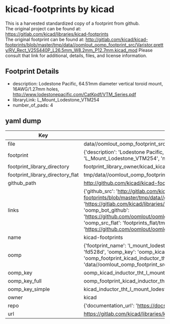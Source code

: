 # kicad-footprints by kicad  
This is a harvested standardized copy of a footprint from github.  
The original project can be found at:  
https://gitlab.com/kicad/libraries/kicad-footprints  
The original footprint can be found at:
http://gitlab.com/kicad/kicad-footprints/blob/master/tmp/data//oomlout_oomp_footprint_src/Varistor.pretty/RV_Rect_V25S440P_L26.5mm_W8.2mm_P12.7mm.kicad_mod
Please consult that link for additional, details, files, and license information.  
## Footprint Details
* description: Lodestone Pacific, 64.51mm diameter vertical toroid mount, 16AWG/1.27mm holes, http://www.lodestonepacific.com/CatKpdf/VTM_Series.pdf  
* libraryLink: L_Mount_Lodestone_VTM254  
* number_of_pads: 4  
## yaml dump  
| Key | Value |  
| --- | --- |  
| file | data//oomlout_oomp_footprint_src/kicad-footprints/Inductor_THT.pretty/L_Mount_Lodestone_VTM254.kicad_mod |  
| footprint | {'description': 'Lodestone Pacific, 64.51mm diameter vertical toroid mount, 16AWG/1.27mm holes, http://www.lodestonepacific.com/CatKpdf/VTM_Series.pdf', 'libraryLink': 'L_Mount_Lodestone_VTM254', 'number_of_pads': 4} |  
| footprint_library_directory | footprint_library_owner/kicad_kicad-footprints/ |  
| footprint_library_directory_flat | tmp/data//oomlout_oomp_footprint_src/footprints_flat/kicad_inductor_tht_l_mount_lodestone_vtm254/working |  
| github_path | http://github.com/kicad/kicad-footprints/blob/master/tmp/data//oomlout_oomp_footprint_src/Inductor_THT.pretty/L_Mount_Lodestone_VTM254.kicad_mod |  
| links | {'github_src': 'http://gitlab.com/kicad/kicad-footprints/blob/master/tmp/data//oomlout_oomp_footprint_src/Varistor.pretty/RV_Rect_V25S440P_L26.5mm_W8.2mm_P12.7mm.kicad_mod', 'github_src_repo': 'https://gitlab.com/kicad/libraries/kicad-footprints', 'oomp_bot': 'tmp/data//oomlout_oomp_footprint_src/footprints/kicad_inductor_tht_l_mount_lodestone_vtm254/working', 'oomp_bot_github': 'https://github.com/oomlout/oomlout_oomp_footprint_bot/tree/main/tmp/data//oomlout_oomp_footprint_src/footprints/kicad_inductor_tht_l_mount_lodestone_vtm254/working', 'oomp_src_flat': 'footprints_flat/tmp/data//oomlout_oomp_footprint_src/footprints_flat/kicad_inductor_tht_l_mount_lodestone_vtm254/working', 'oomp_src_flat_github': 'https://github.com/oomlout/oomlout_oomp_footprint_src/tree/main/tmp/data//oomlout_oomp_footprint_src/footprints_flat/kicad_inductor_tht_l_mount_lodestone_vtm254/working'} |  
| name | kicad-footprints |  
| oomp | {'footprint_name': 'l_mount_lodestone_vtm254', 'library_name': 'inductor_tht', 'md5': 'fd528d3f0de3b96d4f0fe86f21b8bfb0', 'md5_10': 'fd528d3f0d', 'md5_5': 'fd528', 'md5_6': 'fd528d', 'oomp_key': 'oomp_kicad_inductor_tht_l_mount_lodestone_vtm254', 'oomp_key_extra': 'oomp_footprint_kicad_inductor_tht_l_mount_lodestone_vtm254', 'oomp_key_full': 'oomp_footprint_kicad_inductor_tht_l_mount_lodestone_vtm254_fd528d', 'oomp_key_simple': 'kicad_inductor_tht_l_mount_lodestone_vtm254', 'original_filename': 'data//oomlout_oomp_footprint_src/kicad-footprints/Inductor_THT.pretty/L_Mount_Lodestone_VTM254.kicad_mod', 'owner_name': 'kicad'} |  
| oomp_key | oomp_kicad_inductor_tht_l_mount_lodestone_vtm254 |  
| oomp_key_full | oomp_footprint_kicad_inductor_tht_l_mount_lodestone_vtm254 |  
| oomp_key_simple | kicad_inductor_tht_l_mount_lodestone_vtm254 |  
| owner | kicad |  
| repo | {'documentation_url': 'https://docs.github.com/rest/repos/repos#get-a-repository', 'message': 'Not Found'} |  
| url | https://gitlab.com/kicad/libraries/kicad-footprints |  

